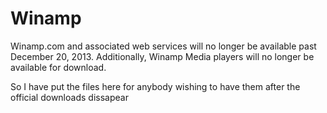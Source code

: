 Winamp
======

Winamp.com and associated web services will no longer be available past December 20, 2013.
Additionally, Winamp Media players will no longer be available for download.

So I have put the files here for anybody wishing to have them after the official downloads dissapear
